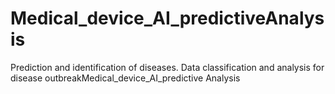 # Medical_device_AI_predictiveAnalysis
Prediction and identification of diseases. Data classification and analysis for disease outbreakMedical_device_AI_predictive Analysis 
